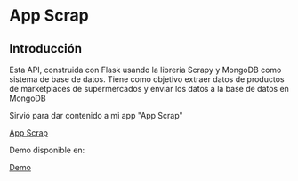 # App Scrap

## Introducción

Esta API, construida con Flask usando la librería Scrapy y MongoDB como sistema de base de datos. Tiene como objetivo extraer datos de productos de marketplaces de supermercados y enviar los datos a la base de datos en MongoDB

Sirvió para dar contenido a mi app "App Scrap"

[App Scrap](https://github.com/lKinox/App-Scrap)

Demo disponible en: 

[Demo](https://appscrap.netlify.app/)